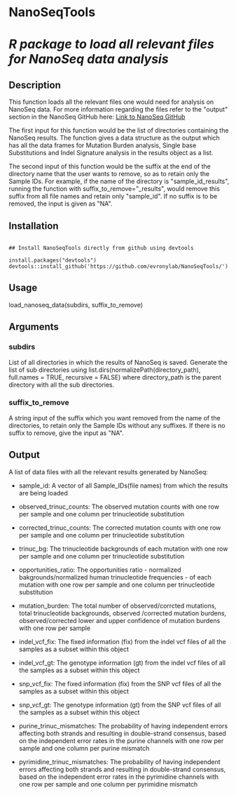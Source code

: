 # **NanoSeqTools**

# _R package to load all relevant files for NanoSeq data analysis_


## Description
This function loads all the relevant files one would need for analysis on NanoSeq data. For more information regarding the files refer to the "output" section in the NanoSeq GitHub here: [Link to NanoSeq GitHub](https://github.com/cancerit/NanoSeq)

The first input for this function would be the list of directories containing the NanoSeq results. The function gives a data structure as the output which has all the data frames for Mutation Burden analysis, Single base Substitutions and Indel Signature analysis in the results object as a list.

The second input of this function would be the suffix at the end of the directory name that the user wants to remove, so as to retain only the Sample IDs. For example, if the name of the directory is "sample_id_results", running the function with suffix_to_remove="_results", would remove this suffix from all file names and retain only "sample_id". If no suffix is to be removed, the input is given as "NA".

## Installation

```

## Install NanoSeqTools directly from github using devtools

install.packages("devtools")
devtools::install_github('https://github.com/evronylab/NanoSeqTools/')

```

## Usage
load_nanoseq_data(subdirs, suffix_to_remove)

## Arguments
### subdirs	
List of all directories in which the results of NanoSeq is saved. Generate the list of sub directories using list.dirs(normalizePath(directory_path), full.names = TRUE, recursive = FALSE) where directory_path is the parent directory with all the sub directories.

### suffix_to_remove	
A string input of the suffix which you want removed from the name of the directories, to retain only the Sample IDs without any suffixes. If there is no suffix to remove, give the input as "NA".

## Output
A list of data files with all the relevant results generated by NanoSeq:

* sample_id: A vector of all Sample_IDs(file names) from which the results are being loaded

* observed_trinuc_counts: The observed mutation counts with one row per sample and one column per trinucleotide substitution

* corrected_trinuc_counts: The corrected mutation counts with one row per sample and one column per trinucleotide substitution

* trinuc_bg: The trinucleotide backgrounds of each mutation with one row per sample and one column per trinucleotide substitution

* opportunities_ratio: The opportunities ratio - normalized bakgrounds/normalized human trinucleotide frequencies - of each mutation with one row per sample and one column per trinucleotide substitution

* mutation_burden: The total number of observed/corrcted mutations, total trinucleotide backgrounds, observed /corrected mutation burdens, observed/corrected lower and upper confidence of mutation burdens with one row per sample

* indel_vcf_fix: The fixed information (fix) from the indel vcf files of all the samples as a subset within this object

* indel_vcf_gt: The genotype information (gt) from the indel vcf files of all the samples as a subset within this object

* snp_vcf_fix: The fixed information (fix) from the SNP vcf files of all the samples as a subset within this object

* snp_vcf_gt: The genotype information (gt) from the SNP vcf files of all the samples as a subset within this object

* purine_trinuc_mismatches: The probability of having independent errors affecting both strands and resulting in double-strand consensus, based on the independent error rates in the purine channels with one row per sample and one column per purine mismatch

* pyrimidine_trinuc_mismatches: The probability of having independent errors affecting both strands and resulting in double-strand consensus, based on the independent error rates in the pyrimidine channels with one row per sample and one column per pyrimidine mismatch
